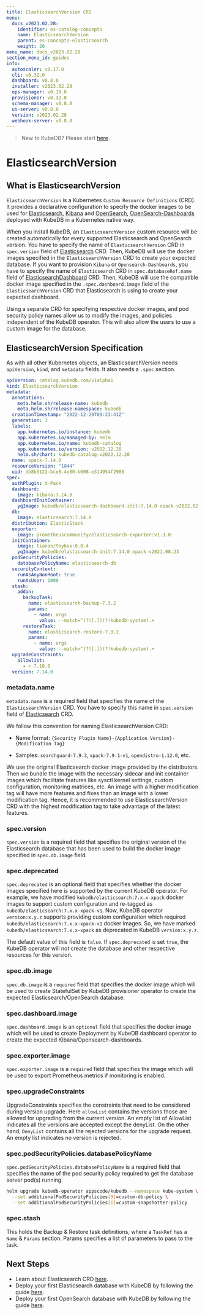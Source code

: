 ```yaml
---
title: ElasticsearchVersion CRD
menu:
  docs_v2023.02.28:
    identifier: es-catalog-concepts
    name: ElasticsearchVersion
    parent: es-concepts-elasticsearch
    weight: 20
menu_name: docs_v2023.02.28
section_menu_id: guides
info:
  autoscaler: v0.17.0
  cli: v0.32.0
  dashboard: v0.8.0
  installer: v2023.02.28
  ops-manager: v0.19.0
  provisioner: v0.32.0
  schema-manager: v0.8.0
  ui-server: v0.8.0
  version: v2023.02.28
  webhook-server: v0.8.0
---
```


> New to KubeDB? Please start [here](/docs/v2023.02.28/README).

# ElasticsearchVersion

## What is ElasticsearchVersion

`ElasticsearchVersion` is a Kubernetes `Custom Resource Definitions` (CRD). It provides a declarative configuration to specify the docker images to be used for [Elasticsearch](https://www.elastic.co/products/elasticsearch), [Kibana](https://www.elastic.co/products/kibana) and [OpenSearch](https://opensearch.org/), [OpenSearch-Dashboards](https://opensearch.org/docs/latest/dashboards/index/) deployed with KubeDB in a Kubernetes native way.

When you install KubeDB, an `ElasticsearchVersion` custom resource will be created automatically for every supported Elasticsearch and OpenSearch version. You have to specify the name of `ElasticsearchVersion` CRD in `spec.version` field of [Elasticsearch](/docs/v2023.02.28/guides/elasticsearch/concepts/elasticsearch/) CRD. Then, KubeDB will use the docker images specified in the `ElasticsearchVersion` CRD to create your expected database. If you want to provision `Kibana` or `Opensearch-Dashboards`, you have to specify the name of `Elasticsearch` CRD in `spec.databaseRef.name` field of [ElasticsearchDashboard](/docs/v2023.02.28/guides/elasticsearch/concepts/elasticsearch-dashboard/) CRD. Then, KubeDB will use the compatible docker image specified in the `.spec.dashboard.image` field of the `ElasticsearchVersion` CRD that Elasticsearch is using to create your expected dashboard.

Using a separate CRD for specifying respective docker images, and pod security policy names allow us to modify the images, and policies independent of the KubeDB operator. This will also allow the users to use a custom image for the database.

## ElasticsearchVersion Specification

As with all other Kubernetes objects, an ElasticsearchVersion needs `apiVersion`, `kind`, and `metadata` fields. It also needs a `.spec` section.

```yaml
apiVersion: catalog.kubedb.com/v1alpha1
kind: ElasticsearchVersion
metadata:
  annotations:
    meta.helm.sh/release-name: kubedb
    meta.helm.sh/release-namespace: kubedb
  creationTimestamp: "2022-12-29T09:23:41Z"
  generation: 1
  labels:
    app.kubernetes.io/instance: kubedb
    app.kubernetes.io/managed-by: Helm
    app.kubernetes.io/name: kubedb-catalog
    app.kubernetes.io/version: v2022.12.28
    helm.sh/chart: kubedb-catalog-v2022.12.28
  name: xpack-7.14.0
  resourceVersion: "1844"
  uid: db8b5122-bce8-4e80-b608-e314954f2980
spec:
  authPlugin: X-Pack
  dashboard:
    image: kibana:7.14.0
  dashboardInitContainer:
    yqImage: kubedb/elasticsearch-dashboard-init:7.14.0-xpack-v2022.02.22
  db:
    image: elasticsearch:7.14.0
  distribution: ElasticStack
  exporter:
    image: prometheuscommunity/elasticsearch-exporter:v1.3.0
  initContainer:
    image: tianon/toybox:0.8.4
    yqImage: kubedb/elasticsearch-init:7.14.0-xpack-v2021.08.23
  podSecurityPolicies:
    databasePolicyName: elasticsearch-db
  securityContext:
    runAsAnyNonRoot: true
    runAsUser: 1000
  stash:
    addon:
      backupTask:
        name: elasticsearch-backup-7.3.2
        params:
          - name: args
            value: --match=^(?![.])(?!kubedb-system).+
      restoreTask:
        name: elasticsearch-restore-7.3.2
        params:
          - name: args
            value: --match=^(?![.])(?!kubedb-system).+
  upgradeConstraints:
    allowlist:
      - < 7.18.0
  version: 7.14.0

```

### metadata.name

`metadata.name` is a required field that specifies the name of the `ElasticsearchVersion` CRD. You have to specify this name in `spec.version` field of [Elasticsearch](/docs/v2023.02.28/guides/elasticsearch/concepts/elasticsearch/) CRD.

We follow this convention for naming ElasticsearchVersion CRD:

- Name format: `{Security Plugin Name}-{Application Version}-{Modification Tag}`

- Samples: `searchguard-7.9.3`, `xpack-7.9.1-v1`, `opendistro-1.12.0`, etc.

We use the original Elasticsearch docker image provided by the distributors. Then we bundle the image with the necessary sidecar and init container images which facilitate features like sysctl kernel settings, custom configuration, monitoring matrices, etc.  An image with a higher modification tag will have more features and fixes than an image with a lower modification tag. Hence, it is recommended to use ElasticsearchVersion CRD with the highest modification tag to take advantage of the latest features.

### spec.version

`spec.version` is a required field that specifies the original version of the Elasticsearch database that has been used to build the docker image specified in `spec.db.image` field.

### spec.deprecated

`spec.deprecated` is an optional field that specifies whether the docker images specified here is supported by the current KubeDB operator. For example, we have modified `kubedb/elasticsearch:7.x.x-xpack` docker images to support custom configuration and re-tagged as `kubedb/elasticsearch:7.x.x-xpack-v1`. Now, KubeDB operator `version:x.y.z` supports providing custom configuration which required `kubedb/elasticsearch:7.x.x-xpack-v1` docker images. So, we have marked `kubedb/elasticsearch:7.x.x-xpack` as deprecated in KubeDB `version:x.y.z`.

The default value of this field is `false`. If `spec.deprecated` is set `true`, the KubeDB operator will not create the database and other respective resources for this version.

### spec.db.image

`spec.db.image` is a `required` field that specifies the docker image which will be used to create StatefulSet by KubeDB provisioner operator to create the expected Elasticsearch/OpenSearch database.

### spec.dashboard.image
`spec.dashboard.image` is an `optional` field that specifies the docker image which will be used to create Deployment by KubeDB dashboard operator to create the expected Kibana/Opensearch-dashboards.

### spec.exporter.image

`spec.exporter.image` is a `required` field that specifies the image which will be used to export Prometheus metrics if monitoring is enabled.

### spec.upgradeConstraints
UpgradeConstraints specifies the constraints that need to be considered during version upgrade. Here `allowList` contains the versions those are allowed for upgrading from the current version.
An empty list of AllowList indicates all the versions are accepted except the denyList.
On the other hand, `DenyList` contains all the rejected versions for the upgrade request. An empty list indicates no version is rejected.


### spec.podSecurityPolicies.databasePolicyName

`spec.podSecurityPolicies.databasePolicyName` is a required field that specifies the name of the pod security policy required to get the database server pod(s) running.

```bash
helm upgrade kubedb-operator appscode/kubedb --namespace kube-system \
  --set additionalPodSecurityPolicies[0]=custom-db-policy \
  --set additionalPodSecurityPolicies[1]=custom-snapshotter-policy
```

### spec.stash
This holds the Backup & Restore task definitions, where a `TaskRef` has a `Name` & `Params` section. Params specifies a list of parameters to pass to the task.

## Next Steps
- Learn about Elasticsearch CRD [here](/docs/v2023.02.28/guides/elasticsearch/concepts/elasticsearch/).
- Deploy your first Elasticsearch database with KubeDB by following the guide [here](/docs/v2023.02.28/guides/elasticsearch/quickstart/overview/elasticsearch/).
- Deploy your first OpenSearch database with KubeDB by following the guide [here](/docs/v2023.02.28/guides/elasticsearch/quickstart/overview/opensearch/).
